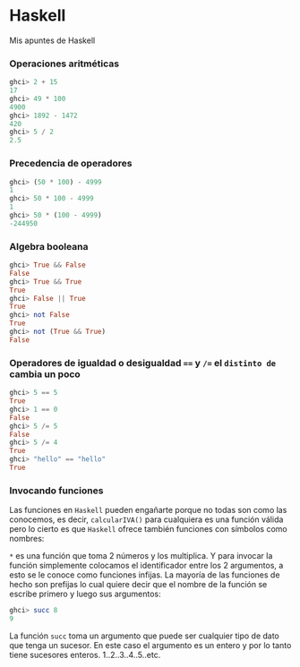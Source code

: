 # Haskell
Mis apuntes de Haskell

### Operaciones aritméticas
```Haskell
ghci> 2 + 15
17
ghci> 49 * 100
4900
ghci> 1892 - 1472
420
ghci> 5 / 2
2.5
```
### Precedencia de operadores
```Haskell
ghci> (50 * 100) - 4999
1
ghci> 50 * 100 - 4999
1
ghci> 50 * (100 - 4999)
-244950
```
### Algebra booleana
```Haskell
ghci> True && False
False
ghci> True && True
True
ghci> False || True
True
ghci> not False
True
ghci> not (True && True)
False
```
### Operadores de igualdad o desigualdad `==` y `/=` el `distinto de` cambia un poco
```Haskell
ghci> 5 == 5
True
ghci> 1 == 0
False
ghci> 5 /= 5
False
ghci> 5 /= 4
True
ghci> "hello" == "hello"
True
```
### Invocando funciones
Las funciones en `Haskell` pueden engañarte porque no todas son como las conocemos, es decir, `calcularIVA()` para cualquiera es una función válida pero lo cierto es que `Haskell` ofrece también funciones con símbolos como nombres:

`*` es una función que toma 2 números y los multiplica. Y para invocar la función simplemente colocamos el identificador entre los 2 argumentos, a esto se le conoce como funciones infijas. La mayoría de las funciones de hecho son prefijas lo cual quiere decir que el nombre de la función se escribe primero y luego sus argumentos:

```Haskell
ghci> succ 8
9
```
La función `succ` toma un argumento que puede ser cualquier tipo de dato que tenga un sucesor. En este caso el argumento es un entero y por lo tanto tiene sucesores enteros. 1..2..3..4..5..etc.
